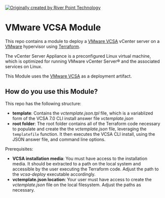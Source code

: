 [![Originally created  by River Point Technology](https://img.shields.io/badge/maintained%20by-River%20Point%20Technology-%235849a6.svg)](https://www.riverpointtechnology.com)
# VMware VCSA Module

This repo contains a module to deploy a [VMware VCSA](https://docs.vmware.com/en/VMware-vSphere/6.7/com.vmware.vsphere.vcsa.doc/GUID-223C2821-BD98-4C7A-936B-7DBE96291BA4.html) vCenter server on a
[VMware](https://www.vmware.com/) hypervisor using [Terraform](https://www.terraform.io/).

The vCenter Server Appliance is a preconfigured Linux virtual machine, which is optimized for running VMware vCenter Server® and the associated services on Linux.

This Module uses the [VMware VCSA](https://www.vmware.com/content/dam/digitalmarketing/vmware/en/pdf/products/vCenter/vmw-datasheetvcenter.pdf) as a deployment artifact.



## How do you use this Module?

This repo has the following structure:

* **template**: Contains the *vctemplate.json.tpl* file, which is a variablized form of the VCSA 7.0 CLI install answer file *vctemplate.json*
* **root folder**: The root folder contains all of the Terraform code necessary to populate and create the the *vctemplate.json* file, leveraging the `templatefile` function.  It then executes the VCSA CLI install, using the JSON answer file, and command line options.

Prerequisites:

* **VCSA installation media**: You must have access to the installation media.  It should be extracted to a path on the local system and accessible by the user executing the Terraform code.  Adjust the path to the *vcsa-deploy* executable accordingly. 
* **vctemplate.json location**: Your user must have access to create the *vctemplate.json* file on the local filesystem.  Adjust the paths as necessary.

